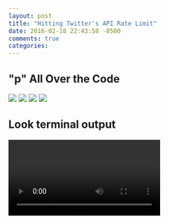 ```yaml
---
layout: post
title: "Hitting Twitter's API Rate Limit"
date: 2016-02-18 22:43:58 -0500
comments: true
categories: 
---
```


## "p" All Over the Code
<img src="{{ root_url }}/images/api-debug-p-in-controller.png" />
<img src="{{ root_url }}/images/api-debug-p-in-model-methods-1.png" />
<img src="{{ root_url }}/images/api-debug-p-in-model-loops.png" />
<img src="{{ root_url }}/images/api-debug-p-in-model-twitter-client.png" />


## Look terminal output
![Terminal Output](https://s3.amazonaws.com/img0.recordit.co/Uo9Dyvg0L3.mp4?AWSAccessKeyId=AKIAINSRFOQXTN4DT46A&Expires=1455939924&Signature=YG81jC6H1YitfUOH2Xuhg9xWsso%3D)
